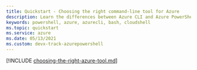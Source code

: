 ```yaml
---
title: Quickstart - Choosing the right command-line tool for Azure
description: Learn the differences between Azure CLI and Azure PowerShell
keywords: powershell, azure, azurecli, bash, cloudshell
ms.topic: quickstart
ms.service: azure
ms.date: 05/13/2021
ms.custom: devx-track-azurepowershell
---
```


[!INCLUDE [choosing-the-right-azure-tool.md](https://github.com/MicrosoftDocs/azure-dev-docs-pr/blob/master/articles/includes/choose-the-right-azure-command-line-tool.md)]
